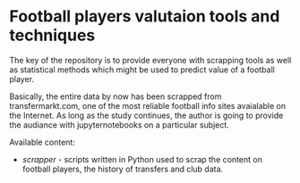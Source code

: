 # Football players valutaion tools and techniques

The key of the repository is to provide everyone with scrapping tools as well as statistical methods which might be used to predict value of a football player. 

Basically, the entire data by now has been scrapped from transfermarkt.com, one of the most reliable football info sites avaialable on the Internet. As long as the study continues, the author is going to provide the audiance with jupyternotebooks on a particular subject.

Available content:
  - <i> scrapper </i> - scripts written in Python used to scrap the content on football players, the history of transfers and club data.
